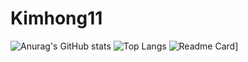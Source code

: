 # Kimhong11

![Anurag's GitHub stats](https://github-readme-stats.vercel.app/api?username=kimhong0111&show_icons=true&theme=outrun)
![Top Langs](https://github-readme-stats.vercel.app/api/top-langs/?username=anuraghazra&size_weight=0.5&count_weight=0.5&layout=compact&theme=tokyonight)
![Readme Card](https://github-readme-stats.vercel.app/api/wakatime?username=kimhong0111&layout=compact&theme=tokyonight)]




